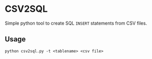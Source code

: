 # CSV2SQL

Simple python tool to create SQL `INSERT` statements from CSV files.

## Usage  

`python csv2sql.py -t <tablename> <csv file>`
